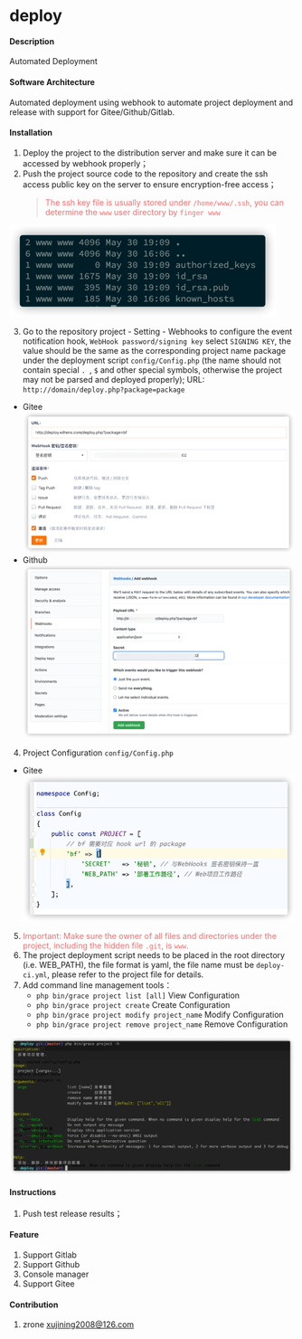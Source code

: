 # deploy

#### Description
Automated Deployment

#### Software Architecture
Automated deployment using webhook to automate project deployment and release with support for Gitee/Github/Gitlab.

#### Installation

1.  Deploy the project to the distribution server and make sure it can be accessed by webhook properly；
2.  Push the project source code to the repository and create the ssh access public key on the server to ensure encryption-free access；
    > <font style="color:#F56C6C">The ssh key file is usually stored under `/home/www/.ssh`, you can determine the `www` user directory by `finger www`</font>

![img_1.png](img_1.png)

3.  Go to the repository project - Setting - Webhooks to configure the event notification hook, `WebHook password/signing key` select `SIGNING KEY`, the value should be the same as the corresponding project name package under the deployment script `config/Config.php` (the name should not contain special `. `, `$` and other special symbols, otherwise the project may not be parsed and deployed properly); URL: `http://domain/deploy.php?package=package`

- Gitee
  ![img_2.png](img_2.png)
- Github
  ![img_4.png](img_4.png)

4.  Project Configuration `config/Config.php`

- Gitee
  ![img.png](img.png)

5.  <font style="color:#F56C6C">Important: Make sure the owner of all files and directories under the project, including the hidden file `.git`, is `www`.</font>
6.  The project deployment script needs to be placed in the root directory (i.e. WEB_PATH), the file format is yaml, the file name must be `deploy-ci.yml`, please refer to the project file for details.
7.  Add command line management tools：
    - `php bin/grace project list [all]` View Configuration
    - `php bin/grace project create` Create Configuration
    - `php bin/grace project modify project_name` Modify Configuration
    - `php bin/grace project remove project_name` Remove Configuration

![img_3.png](img_3.png)
#### Instructions

1.  Push test release results；


#### Feature

1.  Support Gitlab
2.  Support Github
3.  Console manager
4.  Support Gitee

#### Contribution

1.  zrone <xujining2008@126.com>
